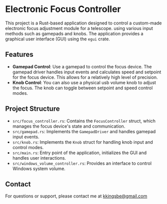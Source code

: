 # Electronic Focus Controller

This project is a Rust-based application designed to control a custom-made electronic focus adjustment module for a telescope. using various input methods such as gamepads and knobs. The application provides a graphical user interface (GUI) using the `egui` crate.

## Features

- **Gamepad Control**: Use a gamepad to control the focus device. The gamepad driver handles input events and calculates speed and setpoint for the focus device. This allows for a relatively high level of precision.
- **Knob Control**: You can also use a physical usb volume knob to adjust the focus. The knob can toggle between setpoint and speed control modes.

## Project Structure

- `src/focus_controller.rs`: Contains the `FocusController` struct, which manages the focus device's state and communication.
- `src/gamepad.rs`: Implements the `GamepadDriver` and handles gamepad input events.
- `src/knob.rs`: Implements the `Knob` struct for handling knob input and control modes.
- `src/main.rs`: Entry point of the application, initializes the GUI and handles user interactions.
- `src/windows_volume_controller.rs`: Provides an interface to control Windows system volume.

## Contact

For questions or support, please contact me at kkingsbe@gmail.com

